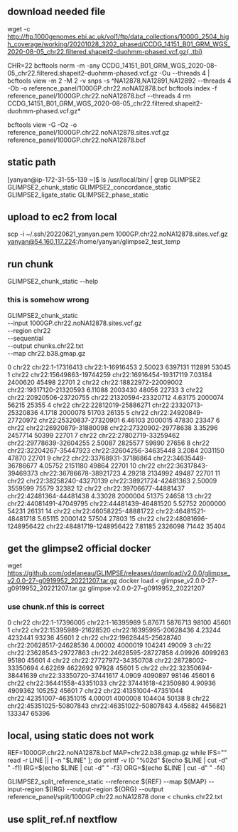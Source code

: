 ## download needed file

wget -c http://ftp.1000genomes.ebi.ac.uk/vol1/ftp/data_collections/1000G_2504_high_coverage/working/20201028_3202_phased/CCDG_14151_B01_GRM_WGS_2020-08-05_chr22.filtered.shapeit2-duohmm-phased.vcf.gz{,.tbi}


CHR=22
bcftools norm -m -any CCDG_14151_B01_GRM_WGS_2020-08-05_chr22.filtered.shapeit2-duohmm-phased.vcf.gz -Ou --threads 4 |
bcftools view -m 2 -M 2 -v snps -s ^NA12878,NA12891,NA12892 --threads 4 -Ob -o reference_panel/1000GP.chr22.noNA12878.bcf
bcftools index -f reference_panel/1000GP.chr22.noNA12878.bcf --threads 4
rm CCDG_14151_B01_GRM_WGS_2020-08-05_chr22.filtered.shapeit2-duohmm-phased.vcf.gz*

bcftools view -G -Oz -o reference_panel/1000GP.chr22.noNA12878.sites.vcf.gz reference_panel/1000GP.chr22.noNA12878.bcf

## static path
[yanyan@ip-172-31-55-139 ~]$ ls /usr/local/bin/ | grep GLIMPSE2
GLIMPSE2_chunk_static
GLIMPSE2_concordance_static
GLIMPSE2_ligate_static
GLIMPSE2_phase_static


## upload to ec2 from local 
scp -i ~/.ssh/20220621_yanyan.pem 1000GP.chr22.noNA12878.sites.vcf.gz yanyan@54.160.117.224:/home/yanyan/glimpse2_test_temp

## run chunk 
GLIMPSE2_chunk_static --help

### this is somehow wrong
GLIMPSE2_chunk_static \
--input 1000GP.chr22.noNA12878.sites.vcf.gz \
--region chr22 \
--sequential \
--output chunks.chr22.txt \
--map chr22.b38.gmap.gz

0       chr22   chr22:1-17316413        chr22:1-16916453        2.50023 6397131 112891  53045
1       chr22   chr22:15649863-19744259 chr22:16916454-19317119 7.03184 2400620 45498   22701
2       chr22   chr22:18822972-22009002 chr22:19317120-21320593 6.11088 2003430 48056   22733
3       chr22   chr22:20920506-23720755 chr22:21320594-23320712 4.63175 2000074 56215   25355
4       chr22   chr22:22812019-25886271 chr22:23320713-25320836 4.1718  2000078 51703   26135
5       chr22   chr22:24920849-27720972 chr22:25320837-27320901 6.46103 2000015 47830   23347
6       chr22   chr22:26920879-31880098 chr22:27320902-29778638 3.35296 2457714 50399   22701
7       chr22   chr22:27802719-33259462 chr22:29778639-32604255 2.50087 2825577 59890   27656
8       chr22   chr22:32204267-35447923 chr22:32604256-34635448 3.2084  2031150 47870   22701
9       chr22   chr22:33768931-37186864 chr22:34635449-36786677 4.05752 2151180 49864   22701
10      chr22   chr22:36317843-39469373 chr22:36786678-38921723 4.29218 2134992 49487   22701
11      chr22   chr22:38258240-43270139 chr22:38921724-42481363 2.50009 3559599 75579   32382
12      chr22   chr22:39706677-44881437 chr22:42481364-44481438 4.33028 2000004 51375   24658
13      chr22   chr22:44081491-47049795 chr22:44481439-46481520 5.52752 2000000 54231   26131
14      chr22   chr22:46058225-48881722 chr22:46481521-48481718 5.65115 2000142 57504   27803
15      chr22   chr22:48081696-1248956422       chr22:48481719-1248956422       7.81185 2326098 71442   35404


## get the glimpse2 official docker

wget https://github.com/odelaneau/GLIMPSE/releases/download/v2.0.0/glimpse_v2.0.0-27-g0919952_20221207.tar.gz
docker load < glimpse_v2.0.0-27-g0919952_20221207.tar.gz
glimpse:v2.0.0-27-g0919952_20221207



### use chunk.nf this is correct


0       chr22   chr22:1-17396005        chr22:1-16395989        5.87671 5876713 98100   45601
1       chr22   chr22:15395989-21628520 chr22:16395995-20628436 4.23244 4232441 93236   45601
2       chr22   chr22:19628445-25628740 chr22:20628517-24628536 4.00002 4000019 104241  49009
3       chr22   chr22:23628543-29727863 chr22:24628595-28727858 4.09926 4099263 95180   45601
4       chr22   chr22:27727972-34350708 chr22:28728002-33350694 4.62269 4622692 97928   45601
5       chr22   chr22:32350694-38441639 chr22:33350720-37441617 4.0909  4090897 98146   45601
6       chr22   chr22:36441558-43351033 chr22:37441618-42350980 4.90936 4909362 105252  45601
7       chr22   chr22:41351004-47351044 chr22:42351007-46351015 4.00001 4000008 104404  50138
8       chr22   chr22:45351025-50807843 chr22:46351022-50807843 4.45682 4456821 133347  65396




## local, using static does not work

REF=1000GP.chr22.noNA12878.bcf
MAP=chr22.b38.gmap.gz
while IFS="" read -r LINE || [ -n "$LINE" ];
do
  printf -v ID "%02d" $(echo $LINE | cut -d" " -f1)
  IRG=$(echo $LINE | cut -d" " -f3)
  ORG=$(echo $LINE | cut -d" " -f4)

  GLIMPSE2_split_reference_static --reference ${REF} --map ${MAP} --input-region ${IRG} --output-region ${ORG} --output reference_panel/split/1000GP.chr22.noNA12878
done < chunks.chr22.txt



## use split_ref.nf nextflow